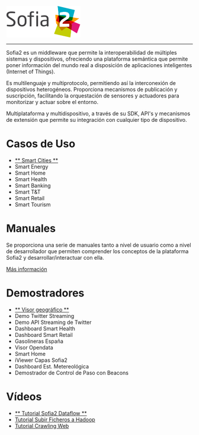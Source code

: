 
  ![](./images/logo_sofia2_grande.png)   
  -------------------------------------------------------------------------------------- -- --
  
Sofia2 es un middleware que permite la interoperabilidad de múltiples sistemas y dispositivos, ofreciendo una plataforma semántica que permite poner información del mundo real a disposición de aplicaciones inteligentes (Internet of Things).

Es multilenguaje y multiprotocolo, permitiendo así la interconexión de dispositivos heterogéneos. Proporciona mecanismos de publicación y suscripción, facilitando la orquestación de sensores y actuadores para monitorizar y actuar sobre el entorno.

Multiplataforma y multidispositivo, a través de su SDK, API's y mecanismos de extensión que permite su integración con cualquier tipo de dispositivo.

Casos de Uso
============
* [** Smart Cities **](https://www.youtube.com/watch?v=tNIKZo12UrU)
* Smart Energy
* Smart Home
* Smart Health
* Smart Banking
* Smart T&T
* Smart Retail
* Smart Tourism

Manuales
========
Se proporciona una serie de manuales tanto a nivel de usuario como a nivel de desarrollador que permiten comprender los conceptos de la plataforma Sofia2 y desarrollar/interactuar con ella.

[Más información](manuals/index.md)

Demostradores
=============
* [** Visor geográfico **](http://sofia2.com/Examples/Geographics.html)
* Demo Twitter Streaming
* Demo API Streaming de Twitter
* Dashboard Smart Health
* Dashboard Smart Retail
* Gasolineras España
* Visor Opendata
* Smart Home
* iViewer Capas Sofia2
* Dashboard Est. Metereológica
* Demostrador de Control de Paso con Beacons

Vídeos
======
* [** Tutorial Sofia2 Dataflow **](https://www.youtube.com/watch?v=USTCkqPMtNA)
* [Tutorial Subir Ficheros a Hadoop](https://www.youtube.com/watch?v=77108c-djW8)
* [Tutorial Crawling Web](https://www.youtube.com/watch?v=-7xdSveDhk4)





